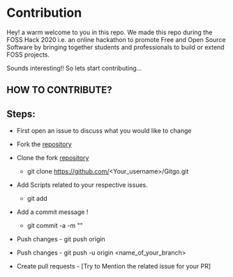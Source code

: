 # Contribution
Hey! a warm welcome to you in this repo. We made this repo during the FOSS Hack 2020 i.e. an online hackathon to promote Free and Open Source Software by bringing together students and professionals to build or extend FOSS projects. 

Sounds interesting!! So lets start contributing...

## HOW TO CONTRIBUTE?

## Steps:
- First open an issue to discuss what you would like to change

- Fork the [repository](https://github.com/ankitdobhal/Gitgo)

- Clone the fork [repository](https://github.com/ankitdobhal/Gitgo)
   - git clone https://github.com/<Your_username>/Gitgo.git

 -  Add Scripts related to your respective issues.
     - git add <your-contribution>

  -  Add a commit message !
     - git commit -a -m "<Added your message>"
  -  Push changes
    - git push origin

  -  Push changes
    - git push -u origin <name_of_your_branch>
 
  -  Create pull requests
    - [Try to Mention the related issue for your PR]



